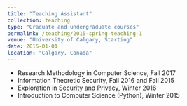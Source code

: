 ```yaml
---
title: "Teaching Assistant"
collection: teaching
type: "Graduate and undergraduate courses"
permalink: /teaching/2015-spring-teaching-1
venue: "University of Calgary, Starting"
date: 2015-01-01
location: "Calgary, Canada"
---
```


* Research Methodology in Computer Science, Fall 2017
* Information Theoretic Security, Fall 2016 and Fall 2015
* Exploration in Security and Privacy, Winter 2016
* Introduction to Computer Science (Python), Winter 2015 
